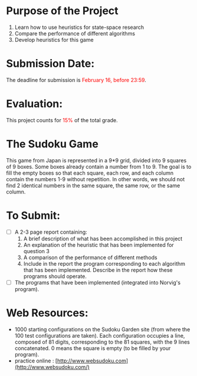 # Purpose of the Project

1. Learn how to use heuristics for state-space research
2. Compare the performance of different algorithms
3. Develop heuristics for this game

# Submission Date:

The deadline for submission is <font color=red>February 16, before 23:59</font>.

# Evaluation:

This project counts for <font color=red>15%</font> of the total grade.

# The Sudoku Game

This game from Japan is represented in a 9*9 grid, divided into 9 squares of 9 boxes. Some boxes already contain a number from 1 to 9. The goal is to fill the empty boxes so that each square, each row, and each column contain the numbers 1-9 without repetition. In other words, we should not find 2 identical numbers in the same square, the same row, or the same column.


# To Submit:

- [ ] A 2-3 page report containing:
    1. A brief description of what has been accomplished in this project
    2. An explanation of the heuristic that has been implemented for question 3
    3. A comparison of the performance of different methods
    4. Include in the report the program corresponding to each algorithm that has been implemented. Describe in the report how these programs should operate.
- [ ] The programs that have been implemented (integrated into Norvig's program).

# Web Resources:

- 1000 starting configurations on the Sudoku Garden site (from where the 100 test configurations are taken). Each configuration occupies a line, composed of 81 digits, corresponding to the 81 squares, with the 9 lines concatenated. 0 means the square is empty (to be filled by your program).
- practice online : [http://www.websudoku.com](http://www.websudoku.com/)
